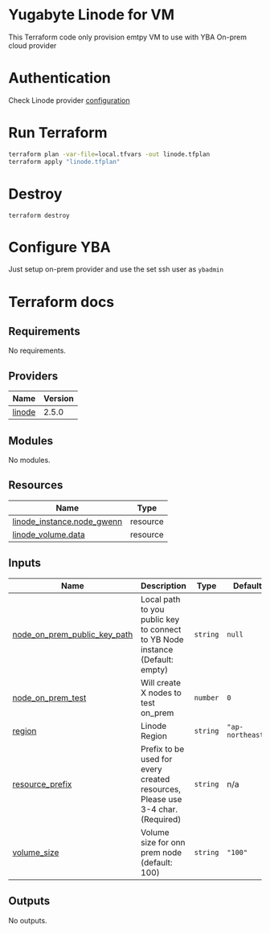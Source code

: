 # Yugabyte Linode for VM


This Terraform code only provision emtpy VM to use with YBA On-prem cloud provider


# Authentication

Check Linode provider [configuration](https://registry.terraform.io/providers/linode/linode/latest/docs#configuration-reference)


# Run Terraform 

```bash
terraform plan -var-file=local.tfvars -out linode.tfplan 
terraform apply "linode.tfplan"
```

# Destroy

```
terraform destroy 
```


# Configure YBA

Just setup on-prem provider and use the set ssh user as `ybadmin` 


# Terraform docs

## Requirements

No requirements.

## Providers

| Name | Version |
|------|---------|
| <a name="provider_linode"></a> [linode](#provider\_linode) | 2.5.0 |

## Modules

No modules.

## Resources

| Name | Type |
|------|------|
| [linode_instance.node_gwenn](https://registry.terraform.io/providers/linode/linode/latest/docs/resources/instance) | resource |
| [linode_volume.data](https://registry.terraform.io/providers/linode/linode/latest/docs/resources/volume) | resource |

## Inputs

| Name | Description | Type | Default | Required |
|------|-------------|------|---------|:--------:|
| <a name="input_node_on_prem_public_key_path"></a> [node\_on\_prem\_public\_key\_path](#input\_node\_on\_prem\_public\_key\_path) | Local path to you public key to connect to YB Node instance (Default: empty) | `string` | `null` | no |
| <a name="input_node_on_prem_test"></a> [node\_on\_prem\_test](#input\_node\_on\_prem\_test) | Will create X nodes to test on\_prem | `number` | `0` | no |
| <a name="input_region"></a> [region](#input\_region) | Linode Region | `string` | `"ap-northeast"` | no |
| <a name="input_resource_prefix"></a> [resource\_prefix](#input\_resource\_prefix) | Prefix to be used for every created resources, Please use 3-4 char. (Required) | `string` | n/a | yes |
| <a name="input_volume_size"></a> [volume\_size](#input\_volume\_size) | Volume size for onn prem node (default: 100) | `string` | `"100"` | no |

## Outputs

No outputs.